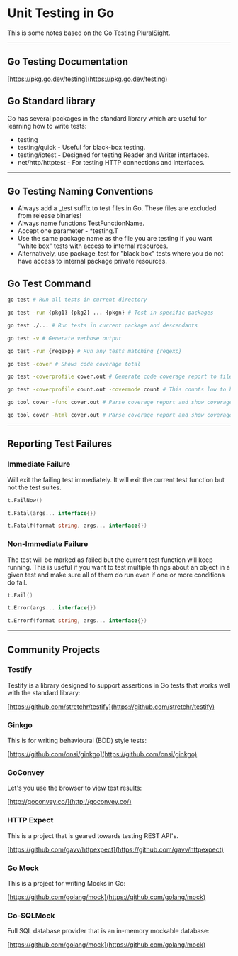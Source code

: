 # Unit Testing in Go

This is some notes based on the Go Testing PluralSight.

---

## Go Testing Documentation

[https://pkg.go.dev/testing](https://pkg.go.dev/testing)

## Go Standard library

Go has several packages in the standard library which are useful for learning how to write tests:

- testing
- testing/quick - Useful for black-box testing.
- testing/iotest - Designed for testing Reader and Writer interfaces.
- net/http/httptest - For testing HTTP connections and interfaces.

---

## Go Testing Naming Conventions

- Always add a \_test suffix to test files in Go. These files are excluded from release binaries!
- Always name functions TestFunctionName.
- Accept one parameter - \*testing.T
- Use the same package name as the file you are testing if you want "white box" tests with access
  to internal resources.
- Alternatively, use package\_test for "black box" tests where you do not have access to internal
  package private resources.

## Go Test Command

```bash
go test # Run all tests in current directory
```

```bash
go test -run {pkg1} {pkg2} ... {pkgn} # Test in specific packages
```

```bash
go test ./... # Run tests in current package and descendants
```

```bash
go test -v # Generate verbose output
```

```bash
go test -run {regexp} # Run any tests matching {regexp}
```

```bash
go test -cover # Shows code coverage total
```

```bash
go test -coverprofile cover.out # Generate code coverage report to file cover.out
```

```bash
go test -coverprofile count.out -covermode count # This counts low to high coverage based on scale.
```

```bash
go tool cover -func cover.out # Parse coverage report and show coverage totals per function
```

```bash
go tool cover -html cover.out # Parse coverage report and show coverage info in web browser
```

---

## Reporting Test Failures

### Immediate Failure

Will exit the failing test immediately. It will exit the current test function but not the test
suites.

```go
t.FailNow()
```

```go
t.Fatal(args... interface{})
```

```go
t.Fatalf(format string, args... interface{})
```

### Non-Immediate Failure

The test will be marked as failed but the current test function will keep running. This is useful
if you want to test multiple things about an object in a given test and make sure all of them
do run even if one or more conditions do fail.

```go
t.Fail()
```

```go
t.Error(args... interface{})
```

```go
t.Errorf(format string, args... interface{})
```

---

## Community Projects

### Testify

Testify is a library designed to support assertions in Go tests that works well with the standard
library:

[https://github.com/stretchr/testify](https://github.com/stretchr/testify)

### Ginkgo

This is for writing behavioural (BDD) style tests:

[https://github.com/onsi/ginkgo](https://github.com/onsi/ginkgo)

### GoConvey

Let's you use the browser to view test results:

[http://goconvey.co/](http://goconvey.co/)

### HTTP Expect

This is a project that is geared towards testing REST API's.

[https://github.com/gavv/httpexpect](https://github.com/gavv/httpexpect)

### Go Mock

This is a project for writing Mocks in Go:

[https://github.com/golang/mock](https://github.com/golang/mock)

### Go-SQLMock

Full SQL database provider that is an in-memory mockable database:

[https://github.com/golang/mock](https://github.com/golang/mock)
